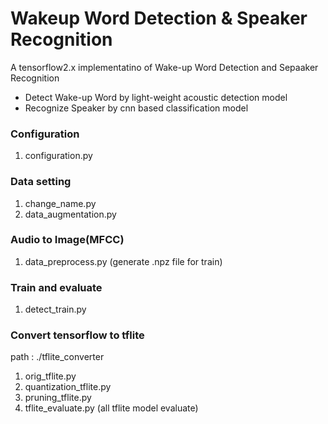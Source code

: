 # Wakeup Word Detection & Speaker Recognition
A tensorflow2.x implementatino of Wake-up Word Detection and Sepaaker Recognition
- Detect Wake-up Word by light-weight acoustic detection model 
- Recognize Speaker by cnn based classification model 

### Configuration
1. configuration.py

### Data setting
1. change_name.py
2. data_augmentation.py

### Audio to Image(MFCC)
1. data_preprocess.py  (generate .npz file for train)

### Train and evaluate
1. detect_train.py

### Convert tensorflow to tflite
path : ./tflite_converter
1. orig_tflite.py
2. quantization_tflite.py
3. pruning_tflite.py
4. tflite_evaluate.py (all tflite model evaluate)
